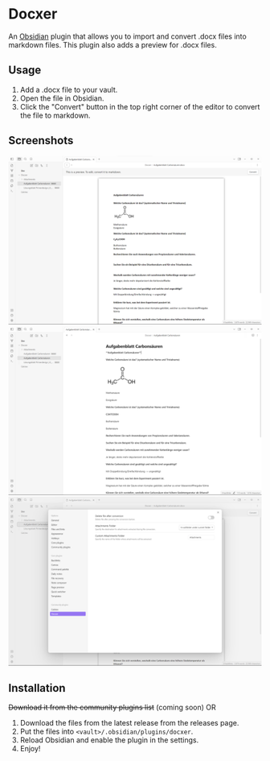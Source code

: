 # Docxer
An [Obsidian](https://obsidian.md/) plugin that allows you to import and convert .docx files into markdown files. This plugin also adds a preview for .docx files.

## Usage
1. Add a .docx file to your vault.
2. Open the file in Obsidian.
3. Click the "Convert" button in the top right corner of the editor to convert the file to markdown.

## Screenshots
![Docx Preview](screenshots/docx-preview.png)
![Converted File](screenshots/converted-file.png)
![Settings](screenshots/settings.png)

## Installation
~~Download it from the community plugins list~~ (coming soon)
OR
1. Download the files from the latest release from the releases page.
2. Put the files into `<vault>/.obsidian/plugins/docxer`.
3. Reload Obsidian and enable the plugin in the settings.
4. Enjoy!
